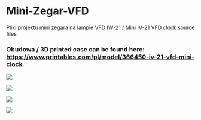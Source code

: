 # Mini-Zegar-VFD
Pliki projektu mini zegara na lampie VFD IW-21 / Mini IV-21 VFD clock source files

### Obudowa / 3D printed case can be found here: https://www.printables.com/pl/model/366450-iv-21-vfd-mini-clock

![](https://i.imgur.com/Sf5M1QE.jpg)

![](https://i.imgur.com/1vOhwFl.jpg)

![](https://i.imgur.com/UBTetdh.jpg)

![](https://i.imgur.com/zJMcwfX.jpg)
